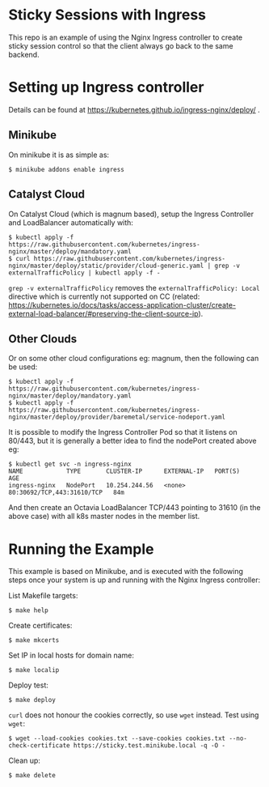 
Sticky Sessions with Ingress
============================

This repo is an example of using the Nginx Ingress controller to create sticky session control so that the client always go back to the same backend.


Setting up Ingress controller
=============================

Details can be found at https://kubernetes.github.io/ingress-nginx/deploy/ .

Minikube
--------

On minikube it is as simple as:
```
$ minikube addons enable ingress
```

Catalyst Cloud
--------------

On Catalyst Cloud (which is magnum based), setup the Ingress Controller and LoadBalancer automatically with:
```
$ kubectl apply -f https://raw.githubusercontent.com/kubernetes/ingress-nginx/master/deploy/mandatory.yaml
$ curl https://raw.githubusercontent.com/kubernetes/ingress-nginx/master/deploy/static/provider/cloud-generic.yaml | grep -v externalTrafficPolicy | kubectl apply -f -
```
`grep -v externalTrafficPolicy` removes the `externalTrafficPolicy: Local` directive which is currently not supported on CC (related: https://kubernetes.io/docs/tasks/access-application-cluster/create-external-load-balancer/#preserving-the-client-source-ip).

Other Clouds
------------

Or on some other cloud configurations eg: magnum, then the following can be used:
```
$ kubectl apply -f https://raw.githubusercontent.com/kubernetes/ingress-nginx/master/deploy/mandatory.yaml
$ kubectl apply -f https://raw.githubusercontent.com/kubernetes/ingress-nginx/master/deploy/provider/baremetal/service-nodeport.yaml
```

It is possible to modify the Ingress Controller Pod so that it listens on 80/443, but it is generally a better idea to find the nodePort created above eg:
```
$ kubectl get svc -n ingress-nginx
NAME            TYPE       CLUSTER-IP      EXTERNAL-IP   PORT(S)                      AGE
ingress-nginx   NodePort   10.254.244.56   <none>        80:30692/TCP,443:31610/TCP   84m
```
And then create an Octavia LoadBalancer TCP/443 pointing to 31610 (in the above case) with all k8s master nodes in the member list.

Running the Example
===================

This example is based on Minikube, and is executed with the following steps once your system is up and running with the Nginx Ingress controller:

List Makefile targets:
```
$ make help
```

Create certificates:
```
$ make mkcerts
```

Set IP in local hosts for domain name:
```
$ make localip
```

Deploy test:
```
$ make deploy
```

`curl` does not honour the cookies correctly, so use `wget` instead. Test using `wget`:
```
$ wget --load-cookies cookies.txt --save-cookies cookies.txt --no-check-certificate https://sticky.test.minikube.local -q -O -
```

Clean up:
```
$ make delete
```
